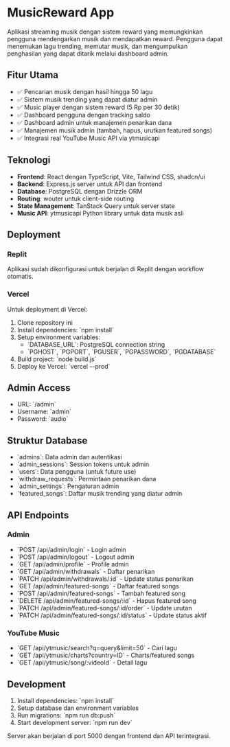 # MusicReward App

Aplikasi streaming musik dengan sistem reward yang memungkinkan pengguna mendengarkan musik dan mendapatkan reward. Pengguna dapat menemukan lagu trending, memutar musik, dan mengumpulkan penghasilan yang dapat ditarik melalui dashboard admin.

## Fitur Utama

- ✅ Pencarian musik dengan hasil hingga 50 lagu
- ✅ Sistem musik trending yang dapat diatur admin
- ✅ Music player dengan sistem reward (5 Rp per 30 detik)
- ✅ Dashboard pengguna dengan tracking saldo
- ✅ Dashboard admin untuk manajemen penarikan dana
- ✅ Manajemen musik admin (tambah, hapus, urutkan featured songs)
- ✅ Integrasi real YouTube Music API via ytmusicapi

## Teknologi

- **Frontend**: React dengan TypeScript, Vite, Tailwind CSS, shadcn/ui
- **Backend**: Express.js server untuk API dan frontend
- **Database**: PostgreSQL dengan Drizzle ORM
- **Routing**: wouter untuk client-side routing
- **State Management**: TanStack Query untuk server state
- **Music API**: ytmusicapi Python library untuk data musik asli

## Deployment

### Replit
Aplikasi sudah dikonfigurasi untuk berjalan di Replit dengan workflow otomatis.

### Vercel
Untuk deployment di Vercel:

1. Clone repository ini
2. Install dependencies: \`npm install\`
3. Setup environment variables:
   - \`DATABASE_URL\`: PostgreSQL connection string
   - \`PGHOST\`, \`PGPORT\`, \`PGUSER\`, \`PGPASSWORD\`, \`PGDATABASE\`
4. Build project: \`node build.js\`
5. Deploy ke Vercel: \`vercel --prod\`

## Admin Access

- URL: \`/admin\`
- Username: \`admin\`
- Password: \`audio\`

## Struktur Database

- \`admins\`: Data admin dan autentikasi
- \`admin_sessions\`: Session tokens untuk admin
- \`users\`: Data pengguna (untuk future use)
- \`withdraw_requests\`: Permintaan penarikan dana
- \`admin_settings\`: Pengaturan admin
- \`featured_songs\`: Daftar musik trending yang diatur admin

## API Endpoints

### Admin
- \`POST /api/admin/login\` - Login admin
- \`POST /api/admin/logout\` - Logout admin
- \`GET /api/admin/profile\` - Profile admin
- \`GET /api/admin/withdrawals\` - Daftar penarikan
- \`PATCH /api/admin/withdrawals/:id\` - Update status penarikan
- \`GET /api/admin/featured-songs\` - Daftar featured songs
- \`POST /api/admin/featured-songs\` - Tambah featured song
- \`DELETE /api/admin/featured-songs/:id\` - Hapus featured song
- \`PATCH /api/admin/featured-songs/:id/order\` - Update urutan
- \`PATCH /api/admin/featured-songs/:id/status\` - Update status aktif

### YouTube Music
- \`GET /api/ytmusic/search?q=query&limit=50\` - Cari lagu
- \`GET /api/ytmusic/charts?country=ID\` - Charts/featured songs
- \`GET /api/ytmusic/song/:videoId\` - Detail lagu

## Development

1. Install dependencies: \`npm install\`
2. Setup database dan environment variables
3. Run migrations: \`npm run db:push\`
4. Start development server: \`npm run dev\`

Server akan berjalan di port 5000 dengan frontend dan API terintegrasi.